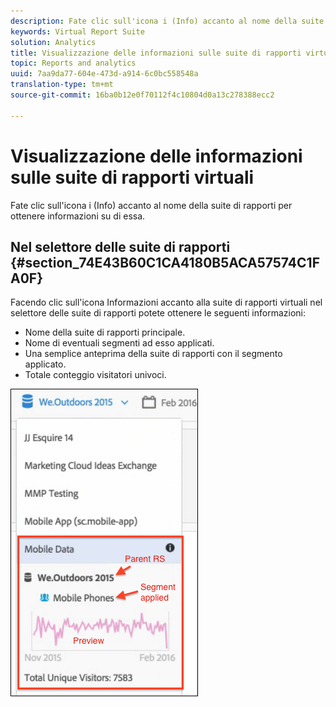 ```yaml
---
description: Fate clic sull'icona i (Info) accanto al nome della suite di rapporti per ottenere informazioni su di essa.
keywords: Virtual Report Suite
solution: Analytics
title: Visualizzazione delle informazioni sulle suite di rapporti virtuali
topic: Reports and analytics
uuid: 7aa9da77-604e-473d-a914-6c0bc558548a
translation-type: tm+mt
source-git-commit: 16ba0b12e0f70112f4c10804d0a13c278388ecc2

---
```



# Visualizzazione delle informazioni sulle suite di rapporti virtuali

Fate clic sull'icona i (Info) accanto al nome della suite di rapporti per ottenere informazioni su di essa.

## Nel selettore delle suite di rapporti {#section_74E43B60C1CA4180B5ACA57574C1FA0F}

Facendo clic sull'icona Informazioni accanto alla suite di rapporti virtuali nel selettore delle suite di rapporti potete ottenere le seguenti informazioni:

* Nome della suite di rapporti principale.
* Nome di eventuali segmenti ad esso applicati.
* Una semplice anteprima della suite di rapporti con il segmento applicato.
* Totale conteggio visitatori univoci.

![](assets/vrs-info.png)

